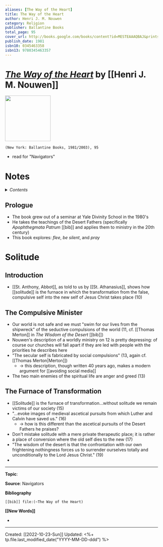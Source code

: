 ```yaml
---
aliases: [The Way of the Heart]
title: The Way of the Heart
author: Henri J. M. Nouwen
category: Religion
publisher: Ballantine Books
total_page: 95
cover_url: http://books.google.com/books/content?id=MESTEAAAQBAJ&printsec=frontcover&img=1&zoom=1&source=gbs_api
publish_date: 1981
isbn10: 0345463358
isbn13: 9780345463357
---
```

# *[The Way of the Heart]()* by [[Henri J. M. Nouwen]]

<img src="http://books.google.com/books/content?id=MESTEAAAQBAJ&printsec=frontcover&img=1&zoom=1&source=gbs_api" width=150>

`(New York: Ballantine Books, 1981/2003), 95`

- read for "Navigators"


# Notes

<details>
 <summary><i>Contents</i></summary>
<!-- MarkdownTOC autolink="true" -->

<!-- /MarkdownTOC -->
</details>

## Prologue
- The book grew out of a seminar at Yale Divinity School in the 1980's
- He takes the teachings of the Desert Fathers (specifically *Apophthegmata Patrum* [[bib]] and applies them to ministry in the 20th century)
- This book explores: *flee*, *be silent*, and *pray*

# Solitude 

## Introduction
- [[St. Anthony, Abbot]], as told to us by [[St. Athanasius]], shows how [[solitude]] is the furnace in which the transformation from the false, compulsive self into the new self of Jesus Christ takes place (10)

## The Compulsive Minister
- Our world is not safe and we must "swim for our lives from the shipwreck" of the seductive compulsions of the world (11, cf. [[Thomas Merton]] in *The Wisdom of the Desert* [[bib]]) 
- Nouwen's description of a worldly ministry on 12 is pretty depressing: of course our churches will fall apart if they are led with people with the priorities he describes here
- "The secular self is fabricated by social compulsions" (13, again cf. [[Thomas Merton|Merton]])
	- → this description, though written 40 years ago, makes a modern argument for [[avoiding social media]]
- The two main enemies of the spiritual life are anger and greed (13)

## The Furnace of Transformation 
- [[Solitude]] is the furnace of transformation...without solitude we remain victims of our society (15)
- "...evoke images of medieval ascetical pursuits from which Luther and Calvin have saved us." (16)
	- → how is this different than the ascetical pursuits of the Desert Fathers he praises?
- Don't mistake solitude with a mere private therapeutic place; it is rather a place of conversion where the old self dies to the new (17)
- "The wisdom of the desert is that the confrontation with our own frightening nothingness forces us to surrender ourselves totally and unconditionally to the Lord Jesus Christ." (19)
- 

--- 
**Topic**: 

**Source**: Navigators

**Bibliography**

```query
[[bib]] file:(~The Way of the Heart)
```
 

**[[New Words]]**

- 

---
Created: [[2022-10-23-Sun]]
Updated: <%+ tp.file.last_modified_date("YYYY-MM-DD-ddd") %>
